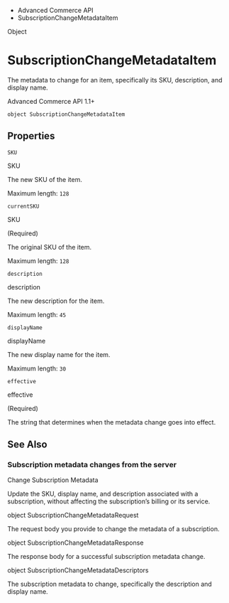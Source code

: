 

- Advanced Commerce API
-  SubscriptionChangeMetadataItem 

Object

# SubscriptionChangeMetadataItem

The metadata to change for an item, specifically its SKU, description, and display name.

Advanced Commerce API 1.1+

``` source
object SubscriptionChangeMetadataItem
```

## Properties

`SKU`

SKU

The new SKU of the item.

Maximum length: `128`

`currentSKU`

SKU

 (Required) 

The original SKU of the item.

Maximum length: `128`

`description`

description

The new description for the item.

Maximum length: `45`

`displayName`

displayName

The new display name for the item.

Maximum length: `30`

`effective`

effective

 (Required) 

The string that determines when the metadata change goes into effect.

## See Also

### Subscription metadata changes from the server

Change Subscription Metadata

Update the SKU, display name, and description associated with a subscription, without affecting the subscription’s billing or its service.

object SubscriptionChangeMetadataRequest

The request body you provide to change the metadata of a subscription.

object SubscriptionChangeMetadataResponse

The response body for a successful subscription metadata change.

object SubscriptionChangeMetadataDescriptors

The subscription metadata to change, specifically the description and display name.

